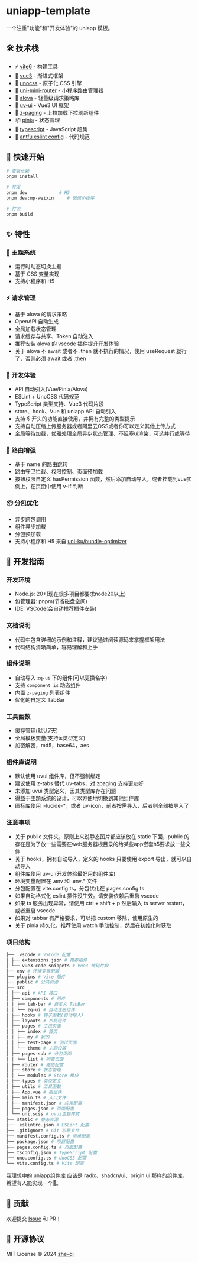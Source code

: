 # uniapp-template

一个注重"功能"和"开发体验"的 uniapp 模板。

## 🛠️ 技术栈

- ⚡️ [vite6](https://vitejs.dev/) - 构建工具
- 🖖 [vue3](https://vuejs.org/) - 渐进式框架
- 🎨 [unocss](https://unocss.dev/) - 原子化 CSS 引擎
- 🚦 [uni-mini-router](https://github.com/uni-helper/uni-mini-router) - 小程序路由管理器
- 🚀 [alova](https://alova.js.org/) - 轻量级请求策略库
- 🎯 [uv-ui](https://www.uvui.cn/) - Vue3 UI 框架
- 📜 [z-paging](https://z-paging.zxlee.cn/) - 上拉加载下拉刷新组件
- 📦 [pinia](https://pinia.vuejs.org/) - 状态管理
- 🔷 [typescript](https://www.typescriptlang.org/) - JavaScript 超集
- 🔧 [antfu eslint config](https://github.com/antfu/eslint-config) - 代码规范

## 🔨 快速开始

```bash
# 安装依赖
pnpm install

# 开发
pnpm dev            # H5
pnpm dev:mp-weixin     # 微信小程序

# 打包
pnpm build
```

## ✨ 特性

### 🎨 主题系统

- 运行时动态切换主题
- 基于 CSS 变量实现
- 支持小程序和 H5

### ⚡️ 请求管理

- 基于 alova 的请求策略
- OpenAPI 自动生成
- 全局加载状态管理
- 请求缓存与共享、Token 自动注入
- 推荐安装 alova 的 vscode 插件提升开发体验
- 关于 alova 不 await 或者不 .then 就不执行的情况，使用 useRequest 就行了，否则必须 await 或者 .then

### 🚀 开发体验

- API 自动引入(Vue/Pinia/Alova)
- ESLint + UnoCSS 代码规范
- TypeScript 类型支持、Vue3 代码片段
- store、hook、Vue 和 uniapp API 自动引入
- 支持 $ 开头的功能直接使用，并拥有完整的类型提示
- 支持自动压缩上传服务器或者阿里云OSS或者你可以定义其他上传方式
- 全局等待加载，优雅处理全局异步状态管理、不阻塞ui渲染，可选并行或等待

### 📱 路由增强

- 基于 name 的路由跳转
- 路由守卫拦截、权限控制、页面预加载
- 按钮权限自定义 hasPermission 函数，然后添加自动导入，或者挂载到vue实例上，在页面中使用 v-if 判断

### 📦 分包优化

- 异步跨包调用
- 组件异步加载
- 分包预加载
- 支持小程序和 H5 来自 [uni-ku/bundle-optimizer](https://github.com/uni-ku/bundle-optimizer)

## 📖 开发指南

### 开发环境

- Node.js: 20+(现在很多项目都要求node20以上)
- 包管理器: pnpm(节省磁盘空间)
- IDE: VSCode(会自动推荐插件安装)

### 文档说明

- 代码中包含详细的示例和注释，建议通过阅读源码来掌握框架用法
- 代码结构清晰简单，容易理解和上手

### 组件说明

- 自动导入 `zq-ui` 下的组件(可以更换名字)
- 支持 `component is` 动态组件
- 内置 `z-paging` 列表组件
- 优化的自定义 TabBar

### 工具函数

- 缓存管理(默认7天)
- 全局模板变量(支持ts类型定义)
- 加密解密，md5，base64，aes

### 组件库说明

- 默认使用 uvui 组件库，但不强制绑定
- 建议使用 z-tabs 替代 uv-tabs，对 zpaging 支持更友好
- 未添加 uvui 类型定义，因其类型库存在问题
- 得益于主题系统的设计，可以方便地切换到其他组件库
- 图标库使用 i-lucide-\*，或者 uv-icon，前者按需导入，后者则全部被导入了

### 注意事项

- 关于 public 文件夹，原则上来说静态图片都应该放在 static 下面，public 的存在是为了放一些需要在web服务器根目录的给某些app嵌套h5要求放一些文件
- 关于 hooks，拥有自动导入，定义的 hooks 只要使用 export 导出，就可以自动导入
- 组件库使用 uv-ui(开发体验最好用的组件库)
- 环境变量配置在 .env 和 .env.\* 文件
- 分包配置在 vite.config.ts，分包优化在 pages.config.ts
- 如果自动格式化 eslint 插件没生效。请安装依赖后重启 vscode
- 如果 ts 服务出现异常，请使用 ctrl + shift + p 然后输入 ts server restart，或者重启 vscode
- 如果对 tabbar 有严格要求，可以把 custom 移除，使用原生的
- 关于 pinia 持久化，推荐使用 watch 手动控制，然后在初始化时获取

### 项目结构

```bash
├── .vscode # VSCode 配置
│ ├── extensions.json # 推荐插件
│ └── vue3.code-snippets # Vue3 代码片段
├── env # 环境变量配置
├── plugins # Vite 插件
├── public # 公共资源
├── src
│ ├── api # API 接口
│ ├── components # 组件
│ │ ├── tab-bar # 自定义 TabBar
│ │ └── zq-ui # 自动注册组件
│ ├── hooks # 钩子函数(自动导入)
│ ├── layouts # 布局组件
│ ├── pages # 主包页面
│ │ ├── index # 首页
│ │ ├── my # 我的
│ │ ├── test-page # 测试页面
│ │ └── theme # 主题设置
│ ├── pages-sub # 分包页面
│ │ └── list # 列表页面
│ ├── router # 路由配置
│ ├── store # 状态管理
│ │ └── modules # Store 模块
│ ├── types # 类型定义
│ ├── utils # 工具函数
│ ├── App.vue # 根组件
│ ├── main.ts # 入口文件
│ ├── manifest.json # 应用配置
│ ├── pages.json # 页面配置
│ └── uni.scss # uvui主题样式
├── static # 静态资源
├── .eslintrc.json # ESLint 配置
├── .gitignore # Git 忽略文件
├── manifest.config.ts # 清单配置
├── package.json # 项目配置
├── pages.config.ts # 页面配置
├── tsconfig.json # TypeScript 配置
├── uno.config.ts # UnoCSS 配置
└── vite.config.ts # Vite 配置
```

我理想中的 uniapp组件库 应该是 radix、shadcn/ui、origin ui 那样的组件库，希望有人能实现一个🙏。

## 🤝 贡献

欢迎提交 [Issue](https://github.com/zhe-qi/uniapp-template/issues) 和 PR！

## 📄 开源协议

MIT License © 2024 [zhe-qi](https://github.com/zhe-qi)
